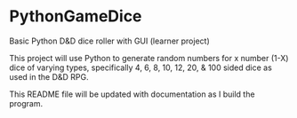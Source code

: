 # PythonGameDice
Basic Python D&amp;D dice roller with GUI (learner project)

This project will use Python to generate random numbers for x number (1-X) dice of varying types, 
specifically 4, 6, 8, 10, 12, 20, & 100 sided dice as used in the D&D RPG.

This README file will be updated with documentation as I build the program.

